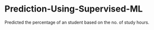 # Prediction-Using-Supervised-ML
Predicted the percentage of an student based on the no. of study hours. 
